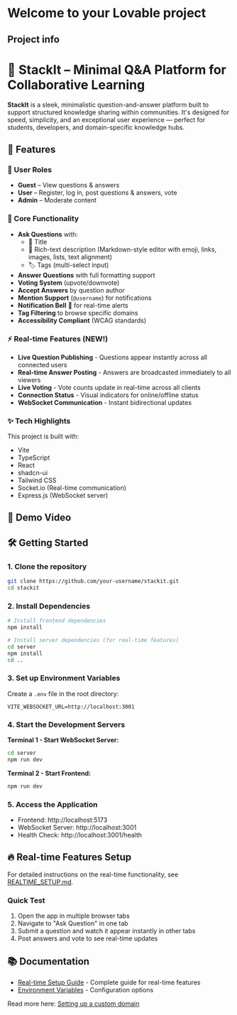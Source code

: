 # Welcome to your Lovable project

## Project info

# 🧠 StackIt – Minimal Q&A Platform for Collaborative Learning

**StackIt** is a sleek, minimalistic question-and-answer platform built to support structured knowledge sharing within communities. It's designed for speed, simplicity, and an exceptional user experience — perfect for students, developers, and domain-specific knowledge hubs.


## 🚀 Features

### 👤 User Roles
- **Guest** – View questions & answers
- **User** – Register, log in, post questions & answers, vote
- **Admin** – Moderate content

### 🔧 Core Functionality
- **Ask Questions** with:
  - 📌 Title
  - 📝 Rich-text description (Markdown-style editor with emoji, links, images, lists, text alignment)
  - 🏷️ Tags (multi-select input)
- **Answer Questions** with full formatting support
- **Voting System** (upvote/downvote)
- **Accept Answers** by question author
- **Mention Support** (`@username`) for notifications
- **Notification Bell** 🔔 for real-time alerts
- **Tag Filtering** to browse specific domains
- **Accessibility Compliant** (WCAG standards)

### ⚡ Real-time Features (NEW!)
- **Live Question Publishing** - Questions appear instantly across all connected users
- **Real-time Answer Posting** - Answers are broadcasted immediately to all viewers
- **Live Voting** - Vote counts update in real-time across all clients
- **Connection Status** - Visual indicators for online/offline status
- **WebSocket Communication** - Instant bidirectional updates

### ✨ Tech Highlights
This project is built with:

- Vite
- TypeScript
- React
- shadcn-ui
- Tailwind CSS
- Socket.io (Real-time communication)
- Express.js (WebSocket server)


## 📸 Demo Video





## 🛠️ Getting Started

### 1. Clone the repository
```bash
git clone https://github.com/your-username/stackit.git
cd stackit
```

### 2. Install Dependencies
```bash
# Install frontend dependencies
npm install

# Install server dependencies (for real-time features)
cd server
npm install
cd ..
```

### 3. Set up Environment Variables
Create a `.env` file in the root directory:
```env
VITE_WEBSOCKET_URL=http://localhost:3001
```

### 4. Start the Development Servers

**Terminal 1 - Start WebSocket Server:**
```bash
cd server
npm run dev
```

**Terminal 2 - Start Frontend:**
```bash
npm run dev
```

### 5. Access the Application
- Frontend: http://localhost:5173
- WebSocket Server: http://localhost:3001
- Health Check: http://localhost:3001/health

## 🔥 Real-time Features Setup

For detailed instructions on the real-time functionality, see [REALTIME_SETUP.md](./REALTIME_SETUP.md).

### Quick Test
1. Open the app in multiple browser tabs
2. Navigate to "Ask Question" in one tab
3. Submit a question and watch it appear instantly in other tabs
4. Post answers and vote to see real-time updates

## 📚 Documentation

- [Real-time Setup Guide](./REALTIME_SETUP.md) - Complete guide for real-time features
- [Environment Variables](./env.example) - Configuration options

Read more here: [Setting up a custom domain](https://docs.lovable.dev/tips-tricks/custom-domain#step-by-step-guide)
